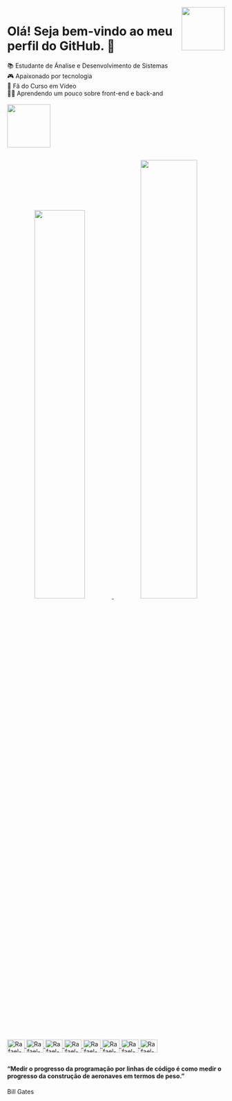 <img src = "https://i.giphy.com/media/du3J3cXyzhj75IOgvA/giphy.webp" width = "100px" align="right">

# Olá! Seja bem-vindo ao meu perfil do GitHub. 👋

📚 Estudante de Ánalise e Desenvolvimento de Sistemas
<br>🎮 Apaixonado por tecnologia 
<br>💙 Fã do Curso em Vídeo
<br>👨‍🎓 Aprendendo um pouco sobre front-end e back-and
<br>
<br>
<a href="https://www.linkedin.com/in/rafaeln96/" rel="nofollow">
<img src = "https://img.shields.io/badge/LinkedIn-0077B5?style=for-the-badge&logo=linkedin&logoColor=white" width = "100px">

##

<div align="center">
  <a href="https://github.com/rafaeln96">
  <img width="48%" src="https://github-readme-stats.vercel.app/api?username=rafaeln96&show_icons=true&theme=merko&include_all_commits=true&count_private=true"/>
  <img width="51%" src="https://github-readme-stats.vercel.app/api/top-langs/?username=rafaeln96&layout=compact&langs_count=7&theme=merko"/>
</div>

## 

<div style="display: inline_block"><br>
  <a href="https://www.w3schools.com/html/" rel="nofollow">
  <img align="center" alt="Rafael-HTML" height="30" width="40" src="https://cdn.jsdelivr.net/gh/devicons/devicon/icons/html5/html5-original.svg">
  </a>
  <a href="https://www.w3schools.com/css/" rel="nofollow">
  <img align="center" alt="Rafael-CSS" height="30" width="40" src="https://cdn.jsdelivr.net/gh/devicons/devicon/icons/css3/css3-original.svg">
  </a>
  <a href="https://developer.mozilla.org/en-US/docs/Web/JavaScript" rel="nofollow">
  <img align="center" alt="Rafael-Js" height="30" width="40" src="https://cdn.jsdelivr.net/gh/devicons/devicon/icons/javascript/javascript-original.svg">
  </a>
  <a href="https://www.python.org/" rel="nofollow">
  <img align="center" alt="Rafael-Python" height="30" width="40" src="https://cdn.jsdelivr.net/gh/devicons/devicon/icons/python/python-original.svg">
  </a>
  <a href="https://www.jetbrains.com/pt-br/pycharm/download" rel="nofollow">
  <img align="center" alt="Rafael-Pycharm" height="30" width="40" src="https://cdn.jsdelivr.net/gh/devicons/devicon/icons/pycharm/pycharm-original.svg">
  </a>
  <a href="https://code.visualstudio.com/" rel="nofollow">
  <img align="center" alt="Rafael-Vscode" height="30" width="40" src="https://cdn.jsdelivr.net/gh/devicons/devicon/icons/vscode/vscode-original.svg">
  </a>
  <a href="https://www.adobe.com/br/products/photoshop.html" rel="nofollow">
  <img align="center" alt="Rafael-Photoshop" height="30" width="40" src="https://cdn.jsdelivr.net/gh/devicons/devicon/icons/photoshop/photoshop-plain.svg">
  </a>
  <a href="https://slack.com/intl/pt-br/" rel="nofollow">
  <img align="center" alt="Rafael-Slack" height="30" width="40" src="https://cdn.jsdelivr.net/gh/devicons/devicon/icons/slack/slack-original.svg">
  </a>
</div>

##

#### “Medir o progresso da programação por linhas de código é como medir o progresso da construção de aeronaves em termos de peso.”
Bill Gates 
